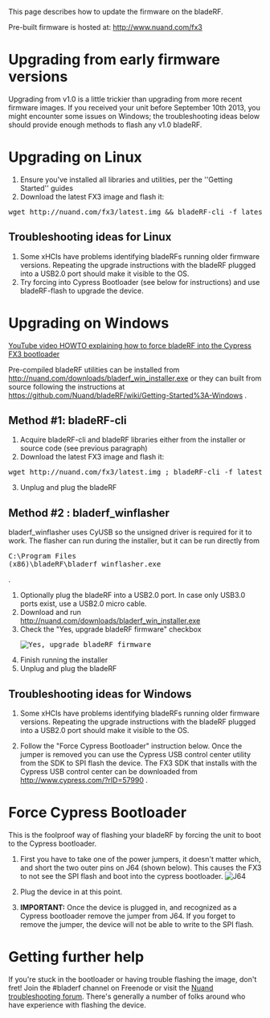 This page describes how to update the firmware on the bladeRF.

Pre-built firmware is hosted at: http://www.nuand.com/fx3

# Upgrading from early firmware versions #

Upgrading from v1.0 is a little trickier than upgrading from more recent firmware images. If you received your unit before September 10th 2013, you might encounter some issues on Windows; the troubleshooting ideas below should provide enough methods to flash any v1.0 bladeRF.

# Upgrading on Linux #

1. Ensure you've installed all libraries and utilities, per the ''Getting Started'' guides
2. Download the latest FX3 image and flash it:
<pre>wget http://nuand.com/fx3/latest.img && bladeRF-cli -f latest.img</pre>

## Troubleshooting ideas for Linux ##

1. Some xHCIs have problems identifying bladeRFs running older firmware versions. Repeating the upgrade instructions with the bladeRF plugged into a USB2.0 port should make it visible to the OS.
2. Try forcing into Cypress Bootloader (see below for instructions) and use bladeRF-flash to upgrade the device.

# Upgrading on Windows #
[YouTube video HOWTO explaining how to force bladeRF into the Cypress FX3 bootloader](http://youtu.be/oolb9e_9qTc)

Pre-compiled bladeRF utilities can be installed from http://nuand.com/downloads/bladerf_win_installer.exe
or they can built from source following the instructions at https://github.com/Nuand/bladeRF/wiki/Getting-Started%3A-Windows .

## Method #1: bladeRF-cli ##
1. Acquire bladeRF-cli and bladeRF libraries either from the installer or source code (see previous paragraph)
2. Download the latest FX3 image and flash it:
<pre>wget http://nuand.com/fx3/latest.img ; bladeRF-cli -f latest.img</pre>
3. Unplug and plug the bladeRF

## Method #2 : bladerf_winflasher ##
bladerf_winflasher uses CyUSB so the unsigned driver is required for it to work. The flasher can run during the installer, but it can be run directly from <pre>C:\Program Files (x86)\bladeRF\bladerf_winflasher.exe</pre>.

1. Optionally plug the bladeRF into a USB2.0 port. In case only USB3.0 ports exist, use a USB2.0 micro cable.
2. Download and run http://nuand.com/downloads/bladerf_win_installer.exe
3. Check the "Yes, upgrade bladeRF firmware" checkbox<pre>![Yes, upgrade bladeRF firmware](http://nuand.com/upgrade.png)</pre>
4. Finish running the installer
5. Unplug and plug the bladeRF


## Troubleshooting ideas for Windows ##

1. Some xHCIs have problems identifying bladeRFs running older firmware versions. Repeating the upgrade instructions with the bladeRF plugged into a USB2.0 port should make it visible to the OS.

2. Follow the "Force Cypress Bootloader" instruction below. Once the jumper is removed you can use the Cypress USB control center utility from the SDK to SPI flash the device. The FX3 SDK that installs with the Cypress USB control center can be downloaded from http://www.cypress.com/?rID=57990 .

# Force Cypress Bootloader #
This is the foolproof way of flashing your bladeRF by forcing the unit to boot to the Cypress bootloader.

1. First you have to take one of the power jumpers, it doesn't matter which, and short the two outer pins on J64 (shown below). This causes the FX3 to not see the SPI flash and boot into the cypress bootloader.
![J64](http://nuand.com/J64.png)

2. Plug the device in at this point.

3. **IMPORTANT:** Once the device is plugged in, and recognized as a Cypress bootloader remove the jumper from J64. If you forget to remove the jumper, the device will not be able to write to the SPI flash.


# Getting further help
If you're stuck in the bootloader or having trouble flashing the image, don't fret! Join the #bladerf channel on Freenode or visit the [Nuand troubleshooting forum](http://nuand.com/forums/viewforum.php?f=4). There's generally a number of folks around who have experience with flashing the device.